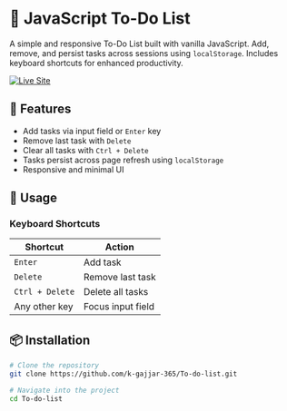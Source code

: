 # 📝 JavaScript To-Do List

A simple and responsive To-Do List built with vanilla JavaScript. Add, remove, and persist tasks across sessions using `localStorage`. Includes keyboard shortcuts for enhanced productivity.

[![Live Site](https://img.shields.io/badge/Live%20Site-Online-brightgreen)](https://to-do-list-nine-ashy-38.vercel.app/)

## 🚀 Features

- Add tasks via input field or `Enter` key
- Remove last task with `Delete`
- Clear all tasks with `Ctrl + Delete`
- Tasks persist across page refresh using `localStorage`
- Responsive and minimal UI

## 🎯 Usage

### Keyboard Shortcuts
| Shortcut             | Action               |
|---------------------|----------------------|
| `Enter`             | Add task             |
| `Delete`            | Remove last task     |
| `Ctrl + Delete`     | Delete all tasks     |
| Any other key       | Focus input field    |


## 📦 Installation

```bash
# Clone the repository
git clone https://github.com/k-gajjar-365/To-do-list.git

# Navigate into the project
cd To-do-list  
```
